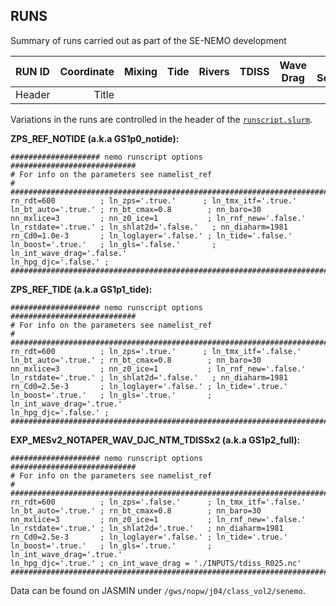 ## RUNS

Summary of runs carried out as part of the SE-NEMO development

| RUN ID      | Coordinate | Mixing |  Tide | Rivers | TDISS | Wave Drag | HPG Scheme | Bathymetry | Length |
| :---        |    ----:   |   ---: | :---: |   ---: | :---: | :---:     | ---:       | :---:      | ---:   |
| Header      | Title      |        |       |        |       |           |            |            |        |



Variations in the runs are controlled in the header of the [`runscript.slurm`](https://github.com/NOC-MSM/SE-NEMO/blob/master/EXPREF/runscript.slurm).

**ZPS_REF_NOTIDE (a.k.a GS1p0_notide):**

```
#################### nemo runscript options ############################
# For info on the parameters see namelist_ref                          #
########################################################################
rn_rdt=600          ; ln_zps='.true.'      ; ln_tmx_itf='.true.'
ln_bt_auto='.true.' ; rn_bt_cmax=0.8        ; nn_baro=30
nn_mxlice=3         ; nn_z0_ice=1           ; ln_rnf_new='.false.'
ln_rstdate='.true.' ; ln_shlat2d='.false.'   ; nn_diaharm=1981
rn_Cd0=1.0e-3       ; ln_loglayer='.false.' ; ln_tide='.false.'
ln_boost='.true.'   ; ln_gls='.false.'       ; ln_int_wave_drag='.false.'
ln_hpg_djc='.false.' ;
########################################################################
```

**ZPS_REF_TIDE (a.k.a GS1p1_tide):**
```
#################### nemo runscript options ############################
# For info on the parameters see namelist_ref                          #
########################################################################
rn_rdt=600          ; ln_zps='.true.'      ; ln_tmx_itf='.false.'
ln_bt_auto='.true.' ; rn_bt_cmax=0.8        ; nn_baro=30
nn_mxlice=3         ; nn_z0_ice=1           ; ln_rnf_new='.false.'
ln_rstdate='.true.' ; ln_shlat2d='.false.'   ; nn_diaharm=1981
rn_Cd0=2.5e-3       ; ln_loglayer='.false.' ; ln_tide='.true.'
ln_boost='.true.'   ; ln_gls='.true.'       ; ln_int_wave_drag='.true.'
ln_hpg_djc='.false.' ;
########################################################################
```

**EXP_MESv2_NOTAPER_WAV_DJC_NTM_TDISSx2 (a.k.a GS1p2_full):**

```
#################### nemo runscript options ############################
# For info on the parameters see namelist_ref                          #
########################################################################
rn_rdt=600          ; ln_zps='.false.'      ; ln_tmx_itf='.false.'
ln_bt_auto='.true.' ; rn_bt_cmax=0.8        ; nn_baro=30
nn_mxlice=3         ; nn_z0_ice=1           ; ln_rnf_new='.false.'
ln_rstdate='.true.' ; ln_shlat2d='.true.'   ; nn_diaharm=1981
rn_Cd0=2.5e-3       ; ln_loglayer='.false.' ; ln_tide='.true.'
ln_boost='.true.'   ; ln_gls='.true.'       ; ln_int_wave_drag='.true.' 
ln_hpg_djc='.true.' ; cn_int_wave_drag = './INPUTS/tdiss_R025.nc'
########################################################################
```

Data can be found on JASMIN under `/gws/nopw/j04/class_vol2/senemo`.
